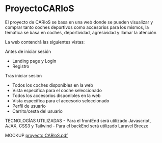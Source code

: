 # ProyectoCARloS
El proyecto de CARloS se basa en una web donde se pueden visualizar y comprar tanto coches deportivos como accesorios para los mismos, la temática se basa en coches, deportividad, agresividad y llamar la atención.

La web contendrá las siguientes vistas:

  Antes de iniciar sesión  
  - Landing page y LogIn
  - Registro

  Tras iniciar sesión
  - Todos los coches disponibles en la web
  - Vista específica para el coche seleccionado
  - Todos los accesorios disponibles en la web
  - Vista específica para el accesorio seleccionado
  - Perfil de usuario
  - Carrito/cesta del usuario
  
  
  TECNOLOGÍAS UTILIZADAS
     - Para el frontEnd será utilizado Javascript, AJAX, CSS3 y Tailwind
    - Para el backEnd será utilizado Laravel Breeze

  MOCKUP
  [proyecto CARloS.pdf](https://github.com/CarlosMansoPerez/ProyectoCARloS/files/11157355/proyecto.CARloS.pdf)

